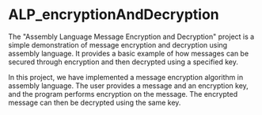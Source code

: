 # ALP_encryptionAndDecryption
The "Assembly Language Message Encryption and Decryption" project is a simple demonstration of message encryption and decryption using assembly language. It provides a basic example of how messages can be secured through encryption and then decrypted using a specified key.

In this project, we have implemented a message encryption algorithm in assembly language. The user provides a message and an encryption key, and the program performs encryption on the message. The encrypted message can then be decrypted using the same key. 

